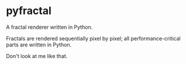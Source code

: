 # pyfractal

A fractal renderer written in Python.

Fractals are rendered sequentially pixel by pixel; all performance-critical parts are written in Python.

Don't look at me like that.
